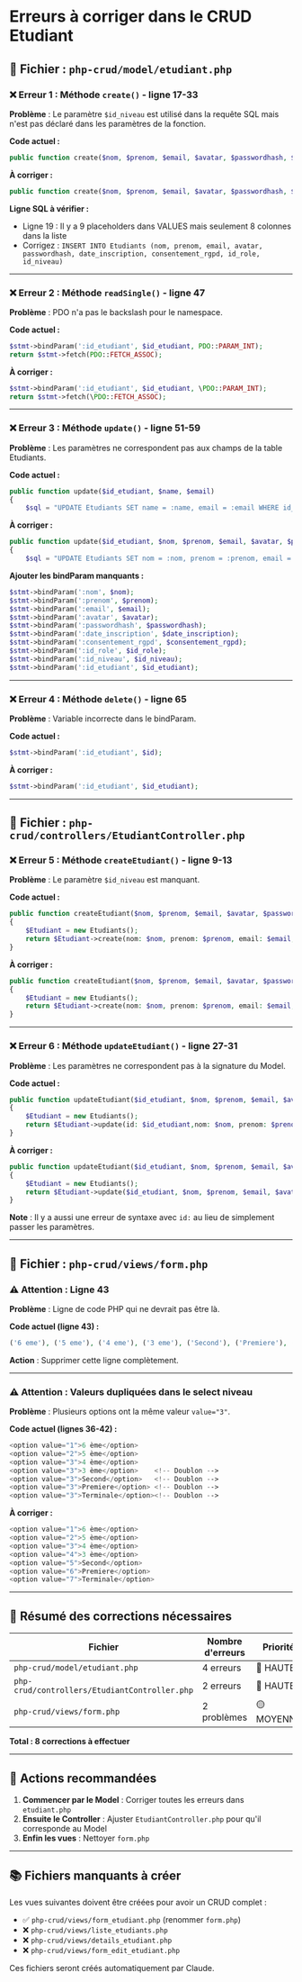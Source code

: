 # Erreurs à corriger dans le CRUD Etudiant

## 📁 Fichier : `php-crud/model/etudiant.php`

### ❌ Erreur 1 : Méthode `create()` - ligne 17-33
**Problème** : Le paramètre `$id_niveau` est utilisé dans la requête SQL mais n'est pas déclaré dans les paramètres de la fonction.

**Code actuel :**
```php
public function create($nom, $prenom, $email, $avatar, $passwordhash, $date_inscription, $consentement_rgpd, $id_role)
```

**À corriger :**
```php
public function create($nom, $prenom, $email, $avatar, $passwordhash, $date_inscription, $consentement_rgpd, $id_role, $id_niveau)
```

**Ligne SQL à vérifier :**
- Ligne 19 : Il y a 9 placeholders dans VALUES mais seulement 8 colonnes dans la liste
- Corrigez : `INSERT INTO Etudiants (nom, prenom, email, avatar, passwordhash, date_inscription, consentement_rgpd, id_role, id_niveau)`

---

### ❌ Erreur 2 : Méthode `readSingle()` - ligne 47
**Problème** : PDO n'a pas le backslash pour le namespace.

**Code actuel :**
```php
$stmt->bindParam(':id_etudiant', $id_etudiant, PDO::PARAM_INT);
return $stmt->fetch(PDO::FETCH_ASSOC);
```

**À corriger :**
```php
$stmt->bindParam(':id_etudiant', $id_etudiant, \PDO::PARAM_INT);
return $stmt->fetch(\PDO::FETCH_ASSOC);
```

---

### ❌ Erreur 3 : Méthode `update()` - ligne 51-59
**Problème** : Les paramètres ne correspondent pas aux champs de la table Etudiants.

**Code actuel :**
```php
public function update($id_etudiant, $name, $email)
{
    $sql = "UPDATE Etudiants SET name = :name, email = :email WHERE id_etudiant = :id_etudiant";
```

**À corriger :**
```php
public function update($id_etudiant, $nom, $prenom, $email, $avatar, $passwordhash, $date_inscription, $consentement_rgpd, $id_role, $id_niveau)
{
    $sql = "UPDATE Etudiants SET nom = :nom, prenom = :prenom, email = :email, avatar = :avatar, passwordhash = :passwordhash, date_inscription = :date_inscription, consentement_rgpd = :consentement_rgpd, id_role = :id_role, id_niveau = :id_niveau WHERE id_etudiant = :id_etudiant";
```

**Ajouter les bindParam manquants :**
```php
$stmt->bindParam(':nom', $nom);
$stmt->bindParam(':prenom', $prenom);
$stmt->bindParam(':email', $email);
$stmt->bindParam(':avatar', $avatar);
$stmt->bindParam(':passwordhash', $passwordhash);
$stmt->bindParam(':date_inscription', $date_inscription);
$stmt->bindParam(':consentement_rgpd', $consentement_rgpd);
$stmt->bindParam(':id_role', $id_role);
$stmt->bindParam(':id_niveau', $id_niveau);
$stmt->bindParam(':id_etudiant', $id_etudiant);
```

---

### ❌ Erreur 4 : Méthode `delete()` - ligne 65
**Problème** : Variable incorrecte dans le bindParam.

**Code actuel :**
```php
$stmt->bindParam(':id_etudiant', $id);
```

**À corriger :**
```php
$stmt->bindParam(':id_etudiant', $id_etudiant);
```

---

## 📁 Fichier : `php-crud/controllers/EtudiantController.php`

### ❌ Erreur 5 : Méthode `createEtudiant()` - ligne 9-13
**Problème** : Le paramètre `$id_niveau` est manquant.

**Code actuel :**
```php
public function createEtudiant($nom, $prenom, $email, $avatar, $passwordhash, $date_inscription, $consentement_rgpd, $id_role)
{
    $Etudiant = new Etudiants();
    return $Etudiant->create(nom: $nom, prenom: $prenom, email: $email, avatar: $avatar, passwordhash: $passwordhash, date_inscription: $date_inscription, consentement_rgpd: $consentement_rgpd, id_role: $id_role);
}
```

**À corriger :**
```php
public function createEtudiant($nom, $prenom, $email, $avatar, $passwordhash, $date_inscription, $consentement_rgpd, $id_role, $id_niveau)
{
    $Etudiant = new Etudiants();
    return $Etudiant->create(nom: $nom, prenom: $prenom, email: $email, avatar: $avatar, passwordhash: $passwordhash, date_inscription: $date_inscription, consentement_rgpd: $consentement_rgpd, id_role: $id_role, id_niveau: $id_niveau);
}
```

---

### ❌ Erreur 6 : Méthode `updateEtudiant()` - ligne 27-31
**Problème** : Les paramètres ne correspondent pas à la signature du Model.

**Code actuel :**
```php
public function updateEtudiant($id_etudiant, $nom, $prenom, $email, $avatar, $passwordhash, $date_inscription, $consentement_rgpd, $id_role)
{
    $Etudiant = new Etudiants();
    return $Etudiant->update(id: $id_etudiant,nom: $nom, prenom: $prenom, email: $email, avatar: $avatar, passwordhash: $passwordhash, date_inscription: $date_inscription, consentement_rgpd: $consentement_rgpd, id_role: $id_role);
}
```

**À corriger :**
```php
public function updateEtudiant($id_etudiant, $nom, $prenom, $email, $avatar, $passwordhash, $date_inscription, $consentement_rgpd, $id_role, $id_niveau)
{
    $Etudiant = new Etudiants();
    return $Etudiant->update($id_etudiant, $nom, $prenom, $email, $avatar, $passwordhash, $date_inscription, $consentement_rgpd, $id_role, $id_niveau);
}
```

**Note** : Il y a aussi une erreur de syntaxe avec `id:` au lieu de simplement passer les paramètres.

---

## 📁 Fichier : `php-crud/views/form.php`

### ⚠️ Attention : Ligne 43
**Problème** : Ligne de code PHP qui ne devrait pas être là.

**Code actuel (ligne 43) :**
```php
('6 eme'), ('5 eme'), ('4 eme'), ('3 eme'), ('Second'), ('Premiere'), ('Terminale')
```

**Action** : Supprimer cette ligne complètement.

---

### ⚠️ Attention : Valeurs dupliquées dans le select niveau
**Problème** : Plusieurs options ont la même valeur `value="3"`.

**Code actuel (lignes 36-42) :**
```php
<option value="1">6 ème</option>
<option value="2">5 ème</option>
<option value="3">4 ème</option>
<option value="3">3 ème</option>    <!-- Doublon -->
<option value="3">Second</option>   <!-- Doublon -->
<option value="3">Premiere</option> <!-- Doublon -->
<option value="3">Terminale</option><!-- Doublon -->
```

**À corriger :**
```php
<option value="1">6 ème</option>
<option value="2">5 ème</option>
<option value="3">4 ème</option>
<option value="4">3 ème</option>
<option value="5">Second</option>
<option value="6">Premiere</option>
<option value="7">Terminale</option>
```

---

## 📝 Résumé des corrections nécessaires

| Fichier | Nombre d'erreurs | Priorité |
|---------|------------------|----------|
| `php-crud/model/etudiant.php` | 4 erreurs | 🔴 HAUTE |
| `php-crud/controllers/EtudiantController.php` | 2 erreurs | 🔴 HAUTE |
| `php-crud/views/form.php` | 2 problèmes | 🟡 MOYENNE |

**Total : 8 corrections à effectuer**

---

## 🎯 Actions recommandées

1. **Commencer par le Model** : Corriger toutes les erreurs dans `etudiant.php`
2. **Ensuite le Controller** : Ajuster `EtudiantController.php` pour qu'il corresponde au Model
3. **Enfin les vues** : Nettoyer `form.php`

---

## 📚 Fichiers manquants à créer

Les vues suivantes doivent être créées pour avoir un CRUD complet :

- ✅ `php-crud/views/form_etudiant.php` (renommer `form.php`)
- ❌ `php-crud/views/liste_etudiants.php`
- ❌ `php-crud/views/details_etudiant.php`
- ❌ `php-crud/views/form_edit_etudiant.php`

Ces fichiers seront créés automatiquement par Claude.
